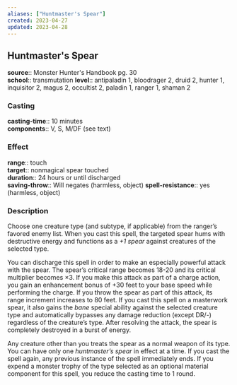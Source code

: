 ```yaml
---
aliases: ["Huntmaster's Spear"]
created: 2023-04-27
updated: 2023-04-28
---
```


## Huntmaster's Spear

**source**:: Monster Hunter's Handbook pg. 30  
**school**:: transmutation
**level**:: antipaladin 1, bloodrager 2, druid 2, hunter 1, inquisitor 2, magus 2, occultist 2, paladin 1, ranger 1, shaman 2

### Casting

**casting-time**:: 10 minutes  
**components**:: V, S, M/DF (see text)

### Effect

**range**:: touch  
**target**:: nonmagical spear touched  
**duration**:: 24 hours or until discharged  
**saving-throw**:: Will negates (harmless, object)
**spell-resistance**:: yes (harmless, object)

### Description

Choose one creature type (and subtype, if applicable) from the ranger’s favored enemy list. When you cast this spell, the targeted spear hums with destructive energy and functions as a *+1 spear* against creatures of the selected type.  
  
You can discharge this spell in order to make an especially powerful attack with the spear. The spear’s critical range becomes 18-20 and its critical multiplier becomes ×3. If you make this attack as part of a charge action, you gain an enhancement bonus of +30 feet to your base speed while performing the charge. If you throw the spear as part of this attack, its range increment increases to 80 feet. If you cast this spell on a masterwork spear, it also gains the *bane* special ability against the selected creature type and automatically bypasses any damage reduction (except DR/-) regardless of the creature’s type. After resolving the attack, the spear is completely destroyed in a burst of energy.  
  
Any creature other than you treats the spear as a normal weapon of its type. You can have only one *huntmaster’s spear* in effect at a time. If you cast the spell again, any previous instance of the spell immediately ends. If you expend a monster trophy of the type selected as an optional material component for this spell, you reduce the casting time to 1 round.
